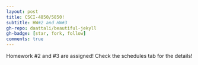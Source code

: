 ```yaml
---
layout: post
title: CSCI-4850/5850!
subtitle: HW#2 and HW#3
gh-repo: daattali/beautiful-jekyll
gh-badge: [star, fork, follow]
comments: true
---
```

Homework #2 and #3 are assigned! Check the schedules tab for the details!

